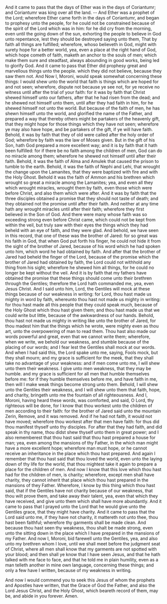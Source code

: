 And it came to pass that the days of Ether was in the days of Coriantumr; and Coriantumr was king over all the land. -- And Ether was a prophet of the Lord; wherefore Ether came forth in the days of Coriantumr, and began to prophesy unto the people, for he could not be constrained because of the  spirit of the Lord which was in him: for he did cry from the morning, even until the going down of the sun, exhorting the people to believe in God unto repentance, lest they should be destroyed saying unto them, That by faith all things are fulfilled; wherefore, whoso believeth in God, might with surety hope for a better world, yea, even a place at the right hand of God, which hope cometh of faith, maketh an anchor to the souls of men; which make them sure and steadfast, always abounding in good works, being led to glorify God. And it came to pass that Ether did prophesy great and marvellous things unto the people. which they did not believe, because they saw them not. And Now I, Moroni, would speak somewhat concerning these things: I would shew unto the world that faith is things which are hoped for and not seen; wherefore, dispute not because ye see not, for ye receive no witness until after the trial of your faith: for it was by faith that Christ shewed himself unto our fathers, after that he had risen from the dead; and he shewed not himself unto them, until after they had faith in him, for he shewed himself not unto the world. But because of the faith of men, he has shewn himself unto the world, and glorified the name of the Father, and prepared a way that thereby others might be partakers of the heavenly gift, that they might hope for those things which they have not seen; wherefore ye may also have hope, and be partakers of the gift, if ye will have faith. Behold, it was by faith that they of old were called after the holy order of God; wherefore by faith was the law of Moses given. But in the gift of his Son, hath God prepared a more excellent way; and it is by faith that it hath been fulfilled: for if there be no faith among the children of men, God can do no miracle among them; wherefore he shewed not himself until after their faith. Behold, it was the faith of Alma and Amulek that caused the prison to tumble to the earth. Behold, it was the faith of Nephi and Lehi, that wrought the change upon the Lamanites, that they were baptized with fire and with the Holy Ghost. Behold it was the faith of Ammon and his brethren which wrought so great a miracle among the Lamanites; yea, and even all they which wrought miracles, wrought them by faith, even those which were before Christ, and also them which were after. And it was by faith that the three disciples obtained a promise that they should not taste of death; and they obtained not the promise until after their faith. And  neither at any time hath any wrought miracles until after their faith; wherefore they first believed in the Son of God. And there were many whose faith was so exceeding strong even before Christ came, which could not be kept from within the veil, but truly saw with their eyes the things which they had beheld with an eye of faith, and they were glad. And behold, we have seen in this record, that one of these was the brother of Jared: for so great was his faith in God, that when God put forth his finger, he could not hide it from the sight of the brother of Jared, because of his word which he had spoken unto him, which word he had obtained by faith. And after that the brother of Jared had beheld the finger of the Lord, because of the promise which the brother of Jared had obtained by faith, the Lord could not withhold any thing from his sight; wherefore he shewed him all things, for he could no longer be kept without the veil. And it is by faith that my fathers have obtained the promise that these things should come unto their brethren through the Gentiles; therefore the Lord hath commanded me, yea, even Jesus Christ. And I said unto him, Lord, the Gentiles will mock at these things because of our weakness in writing: for Lord, thou hast made us mighty in word by faith, whereunto thou hast not made us mighty in writing: for thou hast made all this people that they could speak much, because of the Holy Ghost which thou hast given them; and thou hast made us that we could write but little, because of the awkwardness of our hands. Behold, thou hast not made us mighty in writing like unto the brother of Jared, for thou madest him that the things which he wrote, were mighty even as thou art, unto the overpowering of man to read them. Thou hast also made our words powerful and great, even that we cannot write them; wherefore, when we write, we behold our weakness, and stumble because of the placing of our words; and I fear lest the Gentiles shall mock at our words. And when I had said this, the Lord spake unto me, saying, Fools mock, but they shall mourn; and my grace is sufficient for the meek, that they shall take no advantage of your weakness: and if men come unto me, I will shew unto them their weakness. I give unto men weakness, that they may be humble. and my grace is sufficient for all men that humble themselves before me: for if they humble themselves before me, and have faith in me, then will I make weak things become strong unto them. Behold, I will shew unto the Gentiles their weakness, and I will shew unto them that  faith, hope, and charity, bringeth unto me the fountain of all righteousness. And I, Moroni, having heard these words, was comforted, and said, O Lord, thy righteous will be done, for I know that thou workest unto the children of men according to their faith: for the brother of Jared said unto the mountain Zerin, Remove, and it was removed. And if he had not faith, it would not have moved; wherefore thou workest after that men have faith: for thus did thou manifest thyself unto thy disciples. For after that they had faith, and did speak in thy name, thou didst shew thyself unto them in great power; and I also rememberest that thou hast said that thou hast prepared a house for man; yea, even among the mansions of thy Father, in the which man might have a more excellent hope; wherefore man must hope, or he cannot receive an inheritance in the place which thou hast prepared. And again I remember that thou hast said that thou loved the world, even unto the laying down of thy life for the world, that thou mightest take it again to prepare a place for the children of men. And now I know that this love which thou hast had for the children of men, is charity; wherefore, except men shall have charity, they cannot inherit that place which thou hast prepared in the mansions of they Father. Wherefore, I know by this thing which thou hast said, that if the Gentiles have not charity because of our weakness, that thou wilt prove them, and take away their talent, yea, even that which they have received, and give unto them which shall have more abundantly. And it came to pass that I prayed unto the Lord that he would give unto the Gentiles grace, that they might have charity. And it came to pass that the Lord said unto me, if they have not charity, it mattereth not unto thee, thou hast been faithful; wherefore thy garments shall be made clean. And because thou hast seen thy weakness, thou shalt be made strong, even unto the sitting down in the place which I have prepared in the mansions of my Father. And now I, Moroni, bid farewell unto the Gentiles, yea, and also unto my brethren whom I love, until we shall meet before the judgment seat of Christ, where all men shall know that my garments are not spotted with your blood; and then shall ye know that I have seen Jesus, and that he hath talked with me face to face, and that he told me in plain humility, even as a man telleth another in mine own language, concerning these things; and only a few have I written, because of my weakness in writing.

 And now I would commend you to seek this Jesus of whom the prophets and Apostles have written, that the Grace of God the Father, and also the Lord Jesus Christ, and the Holy Ghost, which beareth record of them, may be, and abide in you forever. Amen.